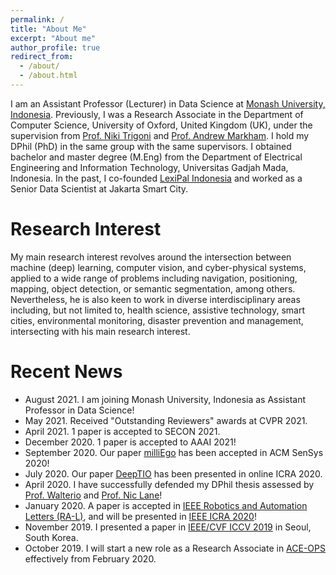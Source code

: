 ```yaml
---
permalink: /
title: "About Me"
excerpt: "About me"
author_profile: true
redirect_from: 
  - /about/
  - /about.html
---
```


I am an Assistant Professor (Lecturer) in Data Science at [Monash University, Indonesia](https://www.monash.edu/indonesia). Previously, I was a Research Associate in the Department of Computer Science, University of Oxford, United Kingdom (UK), under the supervision from [Prof. Niki Trigoni](http://www.cs.ox.ac.uk/people/niki.trigoni/) and [Prof. Andrew Markham](http://www.cs.ox.ac.uk/people/andrew.markham/). I hold my DPhil (PhD) in the same group with the same supervisors. I obtained bachelor and master degree (M.Eng) from the Department of Electrical Engineering and Information Technology, Universitas Gadjah Mada, Indonesia. In the past, I co-founded [LexiPal Indonesia](http://lexipalindonesia.com) and worked as a Senior Data Scientist at Jakarta Smart City.

Research Interest
======
My main research interest revolves around the intersection between machine (deep) learning, computer vision, and cyber-physical systems, applied to a wide range of problems including navigation, positioning, mapping, object detection, or semantic segmentation, among others. Nevertheless, he is also keen to work in diverse interdisciplinary areas including, but not limited to, health science, assistive technology, smart cities, environmental monitoring, disaster prevention and management, intersecting with his main research interest.

Recent News
======
* August 2021. I am joining Monash University, Indonesia as Assistant Professor in Data Science!
* May 2021. Received "Outstanding Reviewers" awards at CVPR 2021.
* April 2021. 1 paper is accepted to SECON 2021.
* December 2020. 1 paper is accepted to AAAI 2021!
* September 2020. Our paper [milliEgo](https://arxiv.org/abs/2006.02266) has been accepted in ACM SenSys 2020!
* July 2020. Our paper [DeepTIO](https://arxiv.org/abs/1909.07231) has been presented in online ICRA 2020.
* April 2020. I have successfully defended my DPhil thesis assessed by [Prof. Walterio](https://scholar.google.com/citations?user=wzdFhjUAAAAJ&hl=en&oi=ao) and [Prof. Nic Lane](https://scholar.google.com/citations?user=IleoLUgAAAAJ&hl=en&oi=sra)!
* January 2020. A paper is accepted in [IEEE Robotics and Automation Letters (RA-L)](https://www.ieee-ras.org/publications/ra-l), and will be presented in [IEEE ICRA 2020](https://www.icra2020.org/)!
* November 2019. I presented a paper in [IEEE/CVF ICCV 2019](http://iccv2019.thecvf.com/) in Seoul, South Korea.
* October 2019. I will start a new role as a Research Associate in [ACE-OPS](https://gow.epsrc.ukri.org/NGBOViewGrant.aspx?GrantRef=EP/S030832/1) effectively from February 2020.

